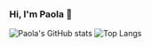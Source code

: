 ### Hi, I'm Paola 👋

![Paola's GitHub stats](https://github-readme-stats.vercel.app/api?username=paolabc&show_icons=true&theme=radical)
![Top Langs](https://github-readme-stats.vercel.app/api/top-langs/?username=paolabc&layout=compact&theme=dracula)
